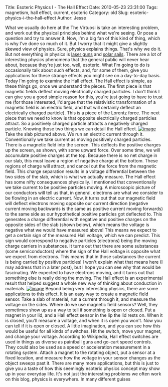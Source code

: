 Title: Esoteric Physics I - The Hall Effect
Date: 2010-05-23 23:31:00
Tags: magnetism, hall effect, current, esoteric
Category: old
Slug: esoteric-physics-i-the-hall-effect
Author: Jesse


What we usually do here at the The Virtuosi is take an interesting
problem, and work out the physical principles behind what we're seeing.
Or pose a question and try to answer it. Now, I'm a big fan of this kind
of thing, which is why I've done so much of it. But I worry that it
might give a slightly skewed view of physics. Sure, physics explains
things. That's why we do it. But not everything in physics is [laser
guns](http://thevirtuosi.blogspot.com/2010/04/laser-gun-recoil-follow-up.html)
and [solar
sails](http://thevirtuosi.blogspot.com/2010/05/solar-sails-i.html).
There are a lot of interesting physics phenomena that the general public
will never hear about, because they're just too, well, esoteric. What
I'm going to do is occasionally talk about such effects, and, for some
of them, give you applications for these strange effects you might see
on a day-to-day basis. Today I'm going to examine the Hall effect. The
Hall effect is simple, as these things go, once we understand the
pieces. The first piece is that magnetic fields deflect moving
electrically charged particles. I don't think I can give you a good
simple reason for this, you're just going to have to trust me (for those
interested, I'd argue that the relativistic transformation of a magnetic
field is an electric field, and that will certainly deflect an
electrically charged particle). This is a piece of the Lorentz force.
The next piece that we need to know is that opposite electrically
charged particles attract. So a positively charged particle attracts a
negatively charged particle. Knowing those two things we can detail the
Hall effect.
[![image](http://4.bp.blogspot.com/_SYZpxZOlcb0/S_nxJSw3bQI/AAAAAAAAABU/Mi2_jDtskus/s320/Hall+effect+pos.JPG)](http://4.bp.blogspot.com/_SYZpxZOlcb0/S_nxJSw3bQI/AAAAAAAAABU/Mi2_jDtskus/s1600/Hall+effect+pos.JPG)
Take the slab pictured above. We run an electric current through it.
Conventionally we take current as moving positively charged particles.
There is a magnetic field into the screen. This deflects the positive
charges up the screen, as shown, with some upward force. Over some time,
we will accumulate positive charges at the top. Because there is no net
charge in our slab, this must leave a region of negative charge at the
bottom. These regions of charge will attract, and cancel out the force
from the magnetic field. This charge separation results in a voltage
differential between the two sides of the slab, which is what we
actually measure. The Hall effect has some nifty consequences
physically. I mentioned that conventionally we take current to be
positive particles moving. A microscopic picture of our conductors will
tell us that, in general, electrons are what we consider to be flowing
in an electric current. Now, it turns out that our magnetic field will
deflect electrons moving opposite our current direction (negative
current moving backwards is the same as positive current moving
forwards) to the same side as our hypothetical positive particles got
deflected to. This generates a charge differential with negative and
positive charges on the opposite sides of the slab (shown below), which
means the voltage is negative what we would have measured above! This
means we expect to get a certain sign of the measured Hall voltage,
which we can predict. This sign would correspond to negative particles
(electrons) being the moving charge carriers in substances. It turns out
that there are some substances (some semiconductors) where the sign of
the Hall voltage is opposite what we expect from electrons. This means
that in those substances the current is being carried by positive
particles! I won't explain what that means here (I may address that in a
later post), but I hope you can see why that would be fascinating. We
expected to have electrons moving, and it turns out that something else
is really doing the moving. The Hall effect is an experimental result
that helped suggest a whole new way of thinking about conduction in
materials.
[![image](http://2.bp.blogspot.com/_SYZpxZOlcb0/S_nxRTxhhoI/AAAAAAAAABc/AJGpkjd-iWU/s320/Hall+effect+neg.JPG)](http://2.bp.blogspot.com/_SYZpxZOlcb0/S_nxRTxhhoI/AAAAAAAAABc/AJGpkjd-iWU/s1600/Hall+effect+neg.JPG)
Beyond being very interesting physics, there are some applications to
this effect. It is an easy way to create a magnetic field sensor. Take a
slab of material, run a current through it, and measure the voltage on
the sides. Where do we use magnetic field sensors? Well, they sometimes
show up as a way to tell if something is open or closed. Put a magnet in
your lid, and a Hall effect sensor in the lip the lid rests on. When it
is closed, you'll measure a voltage, and when it is open you won't. Now
you can tell if it is open or closed. A little imagination, and you can
see how this would be useful for all kinds of switches. Hit the switch,
move your magnet, and change your voltage. According to Wikipedia, Hall
effect switches are used in things as diverse as paintball guns and
go-cart speed controls. They could also be used as a speed or
acceleration measurement in a rotating system. Attach a magnet to the
rotating object, put a sensor at a fixed location, and measure how the
voltage in your sensor changes as the object sweeps past it. There are
many more applications, but this is just to give you a taste of how this
seemingly esoteric physics concept may show up in your everyday life.
It's not just the interesting problems we often work on this blog,
physics is everywhere. In many different guises
